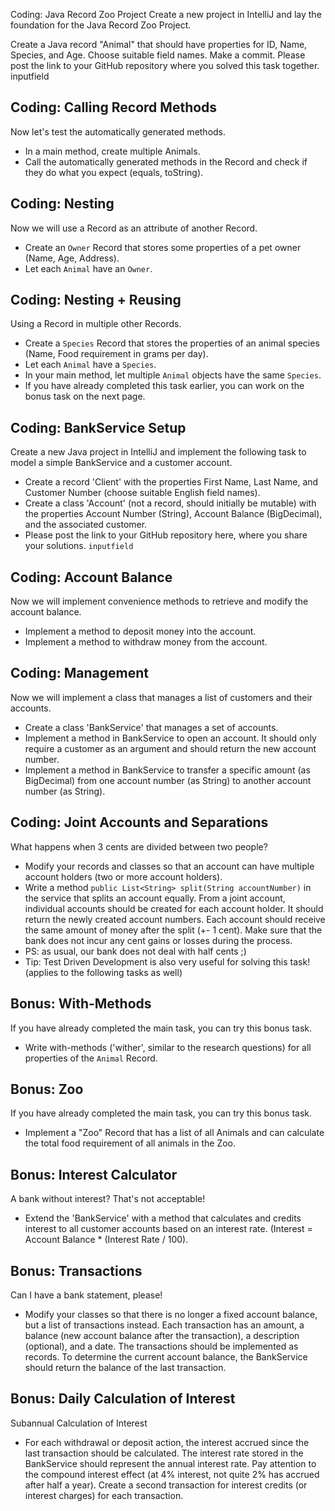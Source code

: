 Coding: Java Record Zoo Project
Create a new project in IntelliJ and lay the foundation for the Java Record Zoo Project.

Create a Java record "Animal" that should have properties for ID, Name, Species, and Age. Choose suitable field names.
Make a commit. Please post the link to your GitHub repository where you solved this task together. inputfield
## Coding: Calling Record Methods

Now let's test the automatically generated methods.

* In a main method, create multiple Animals.
* Call the automatically generated methods in the Record and check if they do what you expect (equals, toString).

## Coding: Nesting

Now we will use a Record as an attribute of another Record.

* Create an `Owner` Record that stores some properties of a pet owner (Name, Age, Address).
* Let each `Animal` have an `Owner`.

## Coding: Nesting + Reusing

Using a Record in multiple other Records.

* Create a `Species` Record that stores the properties of an animal species (Name, Food requirement in grams per day).
* Let each `Animal` have a `Species`.
* In your main method, let multiple `Animal` objects have the same `Species`.
* If you have already completed this task earlier, you can work on the bonus task on the next page.

## Coding: BankService Setup

Create a new Java project in IntelliJ and implement the following task to model a simple BankService and a customer account.

* Create a record 'Client' with the properties First Name, Last Name, and Customer Number (choose suitable English field names).
* Create a class 'Account' (not a record, should initially be mutable) with the properties Account Number (String), Account Balance (BigDecimal), and the associated customer.
* Please post the link to your GitHub repository here, where you share your solutions.
  `inputfield`

## Coding: Account Balance

Now we will implement convenience methods to retrieve and modify the account balance.

* Implement a method to deposit money into the account.
* Implement a method to withdraw money from the account.

## Coding: Management

Now we will implement a class that manages a list of customers and their accounts.

* Create a class 'BankService' that manages a set of accounts.
* Implement a method in BankService to open an account. It should only require a customer as an argument and should return the new account number.
* Implement a method in BankService to transfer a specific amount (as BigDecimal) from one account number (as String) to another account number (as String).

## Coding: Joint Accounts and Separations

What happens when 3 cents are divided between two people?

* Modify your records and classes so that an account can have multiple account holders (two or more account holders).
* Write a method `public List<String> split(String accountNumber)` in the service that splits an account equally. From a joint account, individual accounts should be created for each account holder. It should return the newly created account numbers. Each account should receive the same amount of money after the split (+- 1 cent). Make sure that the bank does not incur any cent gains or losses during the process.
* PS: as usual, our bank does not deal with half cents ;)
* Tip: Test Driven Development is also very useful for solving this task! (applies to the following tasks as well)

## Bonus: With-Methods

If you have already completed the main task, you can try this bonus task.

* Write with-methods ('wither', similar to the research questions) for all properties of the `Animal` Record.

## Bonus: Zoo

If you have already completed the main task, you can try this bonus task.

* Implement a "Zoo" Record that has a list of all Animals and can calculate the total food requirement of all animals in the Zoo.

## Bonus: Interest Calculator

A bank without interest? That's not acceptable!

* Extend the 'BankService' with a method that calculates and credits interest to all customer accounts based on an interest rate. (Interest = Account Balance * (Interest Rate / 100).

## Bonus: Transactions

Can I have a bank statement, please!

* Modify your classes so that there is no longer a fixed account balance, but a list of transactions instead. Each transaction has an amount, a balance (new account balance after the transaction), a description (optional), and a date. The transactions should be implemented as records. To determine the current account balance, the BankService should return the balance of the last transaction.

## Bonus: Daily Calculation of Interest

Subannual Calculation of Interest

* For each withdrawal or deposit action, the interest accrued since the last transaction should be calculated. The interest rate stored in the BankService should represent the annual interest rate. Pay attention to the compound interest effect (at 4% interest, not quite 2% has accrued after half a year). Create a second transaction for interest credits (or interest charges) for each transaction.